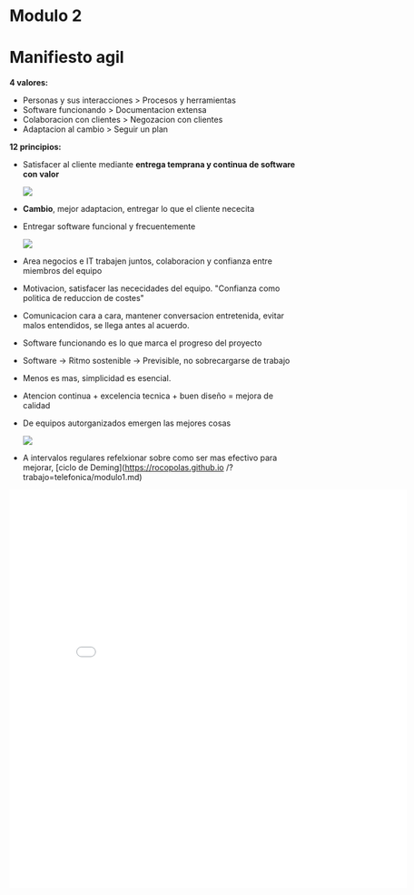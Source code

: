 
# Modulo 2

# Manifiesto agil

__4 valores:__ 

- Personas y sus interacciones > Procesos y herramientas
- Software funcionando > Documentacion extensa
- Colaboracion con clientes > Negozacion con clientes 
- Adaptacion al cambio > Seguir un plan

__12 principios:__

- Satisfacer al cliente mediante __entrega temprana y continua de software con valor__

    <img src="https://img001.prntscr.com/file/img001/kG1wwj57TeCejNRhpqbIMw.jpeg">

- __Cambio__, mejor adaptacion, entregar lo que el cliente nececita
- Entregar software funcional y frecuentemente

    <img src="https://img001.prntscr.com/file/img001/9uEGLRDDQGi-afgzzTz8yg.jpeg">

- Area negocios e IT trabajen juntos, colaboracion y confianza entre miembros del equipo
- Motivacion, satisfacer las nececidades del equipo. "Confianza como politica de reduccion de costes"
- Comunicacion cara a cara, mantener conversacion entretenida, evitar malos entendidos, se llega antes al acuerdo.
- Software funcionando es lo que marca el progreso del proyecto
- Software -> Ritmo sostenible -> Previsible, no sobrecargarse de trabajo
- Menos es mas, simplicidad es esencial.
- Atencion continua + excelencia tecnica + buen diseño = mejora de calidad
- De equipos autorganizados emergen las mejores cosas

    <img src="https://img001.prntscr.com/file/img001/ZMJgREKZS1OzSrG1msknBg.jpeg">

- A intervalos regulares refelxionar sobre como ser mas efectivo para mejorar, [ciclo de Deming](https://rocopolas.github.io /?trabajo=telefonica/modulo1.md)

<embed src=" /assets/pdf/MetodologiasAgiles_M2.pdf" type="application/pdf" width="700px" height="700px">